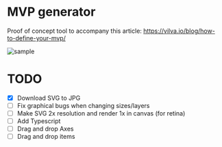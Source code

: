 # MVP generator

Proof of concept tool to accompany this article: https://vilva.io/blog/how-to-define-your-mvp/

![sample](https://user-images.githubusercontent.com/8507571/66339540-431fa380-e93b-11e9-9f57-8f63be1d9912.gif)

# TODO

- [X] Download SVG to JPG
- [ ] Fix graphical bugs when changing sizes/layers
- [ ] Make SVG 2x resolution and render 1x in canvas (for retina)
- [ ] Add Typescript
- [ ] Drag and drop Axes
- [ ] Drag and drop items